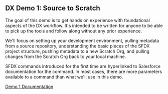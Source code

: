 ## DX Demo 1: Source to Scratch

The goal of this demo is to get hands on experience with foundational aspects of the DX workflow.
It's intended to be written for anyone to be able to pick up the tools and follow along without
any prior experience. 

We'll focus on setting up your development environment, pulling metadata from a source repository, 
understanding the basic pieces of the SFDX project structure, pushing metadata to a new Scratch Org,
and pulling changes from the Scratch Org back to your local machine.

SFDX commands introduced for the first time are hyperlinked to Salesforce documentation for the command.
In most cases, there are more parameters available to a command than what we'll use in this demo.

[Demo 1 Documentation](https://www.dropbox.com/s/6kkcugkss0r7ljw/DX\_Demo\_1\_Source\_to\_Scratch.pdf?dl=0)

